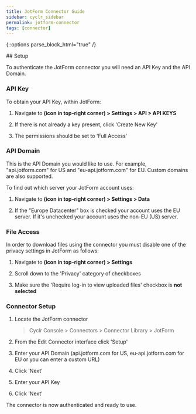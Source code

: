 ```yaml
---
title: JotForm Connector Guide
sidebar: cyclr_sidebar
permalink: jotform-connector
tags: [connector]
---
```

{::options parse_block_html="true" /}
<section class="card py-5 my-5">
## Setup

To authenticate the JotForm connector you will need an API Key and the API Domain.

### API Key

To obtain your API Key, within JotForm:

1. Navigate to **(icon in top-right corner) > Settings > API > API KEYS**

2. If there is not already a key present, click 'Create New Key'

3. The permissions should be set to 'Full Access'

### API Domain

This is the API Domain you would like to use. For example, "api.jotform.com" for US and "eu-api.jotform.com" for EU. Custom domains are also supported.

To find out which server your JotForm account uses:

1. Navigate to **(icon in top-right corner) > Settings > Data**

2. If the "Europe Datacenter" box is checked your account uses the EU server. If it's unchecked your account uses the non-EU (US) server.

### File Access

In order to download files using the connector you must disable one of the privacy settings in JotForm as follows:

1. Navigate to **(icon in top-right corner) > Settings**

2. Scroll down to the 'Privacy' category of checkboxes

3. Make sure the 'Require log-in to view uploaded files' checkbox is **not selected**

### Connector Setup

1. Locate the JotForm connector

   > Cyclr Console > Connectors > Connector Library > JotForm

2. From the Edit Connector interface click 'Setup'

3. Enter your API Domain (api.jotform.com for US, eu-api.jotform.com for EU or you can enter a custom URL)

4. Click 'Next'

5. Enter your API Key

6. Click 'Next'

The connector is now authenticated and ready to use.

</section>

